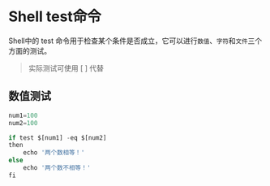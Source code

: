 # Shell test命令

Shell中的 test 命令用于检查某个条件是否成立，它可以进行`数值`、`字符`和`文件`三个方面的测试。

> 实际测试可使用 [ ] 代替 

## 数值测试

```js
num1=100
num2=100

if test $[num1] -eq $[num2]
then
    echo '两个数相等！'
else
    echo '两个数不相等！'
fi
```

